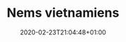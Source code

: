 ---
layout: recipe
date: 2020-02-23T21:04:48+01:00
draft: false    
title:  "Nems vietnamiens" # The title of your awesome recipe
image:   # Name of image in recipe bundle
#imagecredit: https://placekitten.com/600/800 # URL to image source page, website, or creator
YouTubeID:  # The F2SYDXV1W1w part of https://www.youtube.com/watch?v=F2SYDXV1W1w
authorName: # Name of the recipe/article author
authorURL: # URL of their home website
sourceName: # Name of the source website
sourceURL: # Actual URL of the recipe itself
catégories: plat # The type of meal or course your recipe is about. For example: "dinner", "entree", or "dessert".
tags:
  - automne
  - hiver
  - été
  - printemps
  - asiat
yield: 10 euros
prepTime: 40 min
cookTime: 20 min

ingredients:
- 20 Galette(s) de riz
- 500g de chaire à saucisse (ou crevette, ou poulet...)
- 50g de Champignons noirs déshydratés
- 1 Oignon
- 100g de Pousses de soja
- 1 carotte
- 1/2 botte de coriandre fraîche
- 1/2 botte de menthe fraiche
- 1 baton de citronnelle
- 2 gousses d'ail
- Sauce Nuoc mam
- 3 càs de sel fin
- Huile de friture
- 50g de vermicelles de riz
- 20 feuilles de laitues
directions:
- Épluchez les carottes et les râper. Hacher l'ail, la coriandre, la menthe et la citronnelle.
- Épluchez l'oignon et le hacher. Couper les pousses de soja en 2.
- Trempez séparément les vermicelles et les champignons noirs dans de l'eau chaude pendant 20 min. 
- Égouttez ensuite les vermicelles et les couper à 5 cm de longueur. Égouttez les champignons noirs et les couper finement en lamelles.
- Mélanger les champignons, les germes de soja et les vermicelles avec les herbes aromatiques, les légumes et la viande. Ajouter la sauce Nuoc Mam, le sel, puis bien mélanger.
- Trempez les galettes de riz 1 par 1 dans l'eau chaude. Posez ensuite une cuillerée de farce au milieu en haut de la feuille et roulez jusqu'au milieu de la feuille, puis rabattre les deux côtés et enfin continuer à rouler le rouleau. Humidifier le bout et le coller.
- Faites chauffer l'huile dans un wok, ou une grande casserole.
- Préparez une passoire recouverte de papier absorbant. Lorsque l'huile est chaude, y plonger les rouleaux par 5 (ou moins si la casserole n'est pas assez grande, il ne faut pas que les rouleaux se touchents !) et les frire en précuisson. Les laisser ensuite reposer dans la passoire ou dans la grille pour les égoutter.
- Faites chauffer votre four à 220° en mode chaleur tournante et grill, et faites dorer 10min de chaque côté les nems.  
- Une fois grillés, ils sont très bon chauds avec de la sauce nuoc mam, et enroulés dans une feuille de laitues et de la menthe fraiche.
---